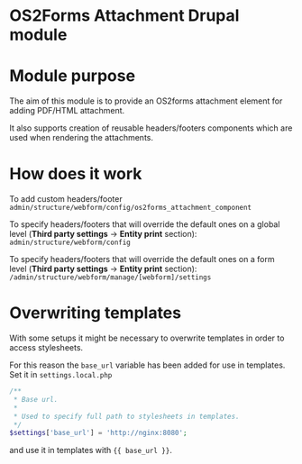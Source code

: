 # OS2Forms Attachment Drupal module

# Module purpose

The aim of this module is to provide an OS2forms attachment element for adding PDF/HTML attachment.

It also supports creation of reusable headers/footers components which are used when rendering the attachments.

# How does it work

To add custom headers/footer ```admin/structure/webform/config/os2forms_attachment_component```

To specify headers/footers that will override the default ones on a global level (**Third party settings** -> **Entity print** section): ```admin/structure/webform/config```

To specify headers/footers that will override the default ones on a form level (**Third party settings** -> **Entity print** section): ```/admin/structure/webform/manage/[webform]/settings```


# Overwriting templates

With some setups it might be necessary to overwrite templates
in order to access stylesheets.

For this reason the `base_url` variable has been added for use in templates.
Set it in `settings.local.php`

```php
/**
 * Base url.
 *
 * Used to specify full path to stylesheets in templates.
 */
$settings['base_url'] = 'http://nginx:8080';
```

and use it in templates with `{{ base_url }}`.
